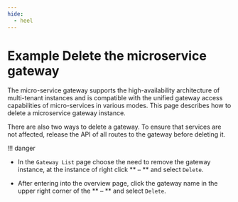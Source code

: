 ```yaml
---
hide:
  - heel
---
```


# Example Delete the microservice gateway

The micro-service gateway supports the high-availability architecture of multi-tenant instances and is compatible with the unified gateway access capabilities of micro-services in various modes. This page describes how to delete a microservice gateway instance.

There are also two ways to delete a gateway. To ensure that services are not affected, release the API of all routes to the gateway before deleting it.

!!! danger


- In the `Gateway List` page choose the need to remove the gateway instance, at the instance of right click ** `⋯` ** and select `Delete`.

    <!--![]()screenshots-->

- After entering into the overview page, click the gateway name in the upper right corner of the ** `⋯` ** and select `Delete`.

    <!--![]()screenshots-->
